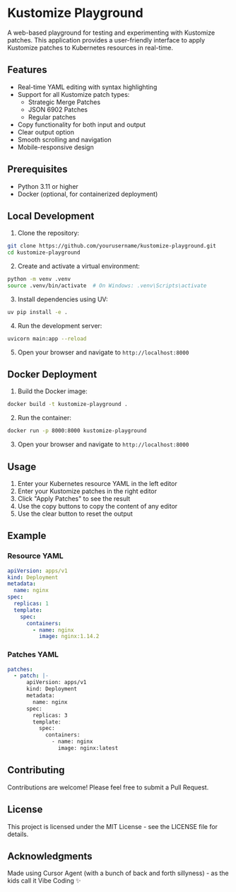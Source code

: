 # Kustomize Playground

A web-based playground for testing and experimenting with Kustomize patches. This application provides a user-friendly interface to apply Kustomize patches to Kubernetes resources in real-time.

## Features

- Real-time YAML editing with syntax highlighting
- Support for all Kustomize patch types:
  - Strategic Merge Patches
  - JSON 6902 Patches
  - Regular patches
- Copy functionality for both input and output
- Clear output option
- Smooth scrolling and navigation
- Mobile-responsive design

## Prerequisites

- Python 3.11 or higher
- Docker (optional, for containerized deployment)

## Local Development

1. Clone the repository:
```bash
git clone https://github.com/yourusername/kustomize-playground.git
cd kustomize-playground
```

2. Create and activate a virtual environment:
```bash
python -m venv .venv
source .venv/bin/activate  # On Windows: .venv\Scripts\activate
```

3. Install dependencies using UV:
```bash
uv pip install -e .
```

4. Run the development server:
```bash
uvicorn main:app --reload
```

5. Open your browser and navigate to `http://localhost:8000`

## Docker Deployment

1. Build the Docker image:
```bash
docker build -t kustomize-playground .
```

2. Run the container:
```bash
docker run -p 8000:8000 kustomize-playground
```

3. Open your browser and navigate to `http://localhost:8000`

## Usage

1. Enter your Kubernetes resource YAML in the left editor
2. Enter your Kustomize patches in the right editor
3. Click "Apply Patches" to see the result
4. Use the copy buttons to copy the content of any editor
5. Use the clear button to reset the output

## Example

### Resource YAML
```yaml
apiVersion: apps/v1
kind: Deployment
metadata:
  name: nginx
spec:
  replicas: 1
  template:
    spec:
      containers:
        - name: nginx
          image: nginx:1.14.2
```

### Patches YAML
```yaml
patches:
  - patch: |-
      apiVersion: apps/v1
      kind: Deployment
      metadata:
        name: nginx
      spec:
        replicas: 3
        template:
          spec:
            containers:
              - name: nginx
                image: nginx:latest
```

## Contributing

Contributions are welcome! Please feel free to submit a Pull Request.

## License

This project is licensed under the MIT License - see the LICENSE file for details.

## Acknowledgments

Made using Cursor Agent (with a bunch of back and forth sillyness) - as the kids call it Vibe Coding ✨
